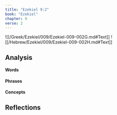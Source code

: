 ```yaml
---
title: "Ezekiel 9:2"
book: "Ezekiel"
chapter: 9
verse: 2
---
```

![[/Greek/Ezekiel/009/Ezekiel-009-002G.md#Text]]
![[/Hebrew/Ezekiel/009/Ezekiel-009-002H.md#Text]]

## Analysis

#### Words

#### Phrases

#### Concepts

## Reflections
